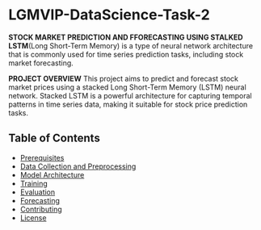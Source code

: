 # **LGMVIP-DataScience-Task-2**  
**STOCK MARKET PREDICTION AND FFORECASTING USING STALKED LSTM**(Long Short-Term Memory) is a type of neural network architecture that is commonly used for time series prediction tasks, including stock market forecasting.  

**PROJECT OVERVIEW**
This project aims to predict and forecast stock market prices using a stacked Long Short-Term Memory (LSTM) neural network. Stacked LSTM is a powerful architecture for capturing temporal patterns in time series data, making it suitable for stock price prediction tasks.

## Table of Contents
- [Prerequisites](#prerequisites)
- [Data Collection and Preprocessing](#data-collection-and-preprocessing)
- [Model Architecture](#model-architecture)
- [Training](#training)
- [Evaluation](#evaluation)
- [Forecasting](#forecasting)
- [Contributing](#contributing)
- [License](#license)
